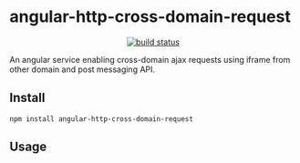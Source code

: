 # angular-http-cross-domain-request
<p align="center">
    <a href="https://travis-ci.org/badges/shields">
        <img src="https://travis-ci.org/tWinE-xx/angular-cross-domain-request.svg?branch=master"
             alt="build status">
    </a>
</p>
An angular service enabling cross-domain ajax requests using iframe from other domain and post messaging API.

## Install
```
npm install angular-http-cross-domain-request
```

## Usage
```js

```


